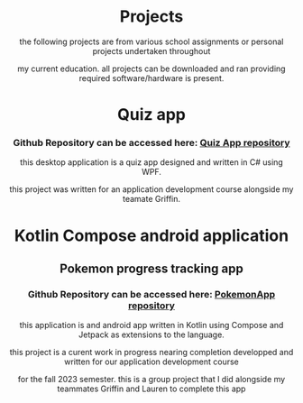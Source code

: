 <h1 style="text-align: center;">Projects</h1>


<p style="text-align: center;">the following projects are from various school assignments or personal projects undertaken throughout</p>
<p style="text-align: center;">my current education. all projects can be downloaded and ran providing required software/hardware is present.</p>


<h1 style="text-align: center;">Quiz app</h1>
<h3 style="text-align: center;"> Github Repository can be accessed here: <a href="https://github.com/williamCattrell/Quiz-app">Quiz App repository</a></h3>
<p style="text-align: center;">this desktop application is a quiz app designed and written in C# using WPF.</p>
<p style="text-align: center;">this project was written for an application development course alongside my teamate Griffin.</p>


<h1 style="text-align: center;">Kotlin Compose android application</h1>
<h2 style="text-align: center;">Pokemon progress tracking app</h2>
<h3 style="text-align: center;"> Github Repository can be accessed here: <a href="https://github.com/williamCattrell/PokemonApp">PokemonApp repository</a></h3>


<p style="text-align: center;">this application is and android app written in Kotlin using Compose and Jetpack as extensions to the language.</p>
<p style="text-align: center;">this project is a curent work in progress nearing completion developped and written for our application development course</p>
<p style="text-align: center;">for the fall 2023 semester. this is a group project that I did alongside my teammates Griffin and Lauren to complete this app</p>
